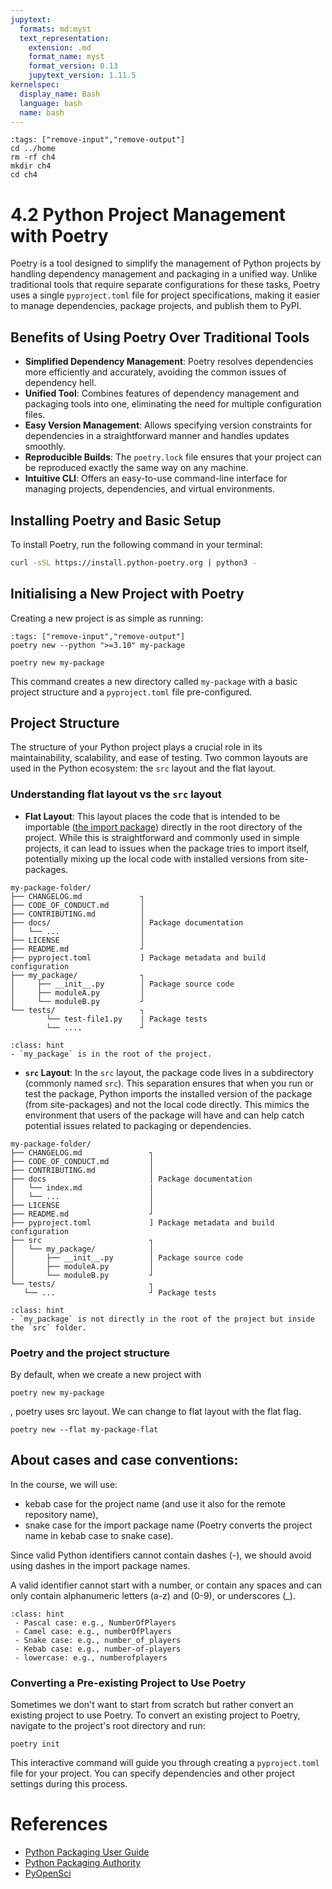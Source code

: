```yaml
---
jupytext:
  formats: md:myst
  text_representation:
    extension: .md
    format_name: myst
    format_version: 0.13
    jupytext_version: 1.11.5
kernelspec:
  display_name: Bash
  language: bash
  name: bash
---
```


```{code-cell} bash
:tags: ["remove-input","remove-output"]
cd ../home
rm -rf ch4
mkdir ch4
cd ch4
```

# 4.2 Python Project Management with Poetry
Poetry is a tool designed to simplify the management of Python projects by handling dependency management and packaging in a unified way. Unlike traditional tools that require separate configurations for these tasks, Poetry uses a single `pyproject.toml` file for project specifications, making it easier to manage dependencies, package projects, and publish them to PyPI.

## Benefits of Using Poetry Over Traditional Tools

- **Simplified Dependency Management**: Poetry resolves dependencies more efficiently and accurately, avoiding the common issues of dependency hell.
- **Unified Tool**: Combines features of dependency management and packaging tools into one, eliminating the need for multiple configuration files.
- **Easy Version Management**: Allows specifying version constraints for dependencies in a straightforward manner and handles updates smoothly.
- **Reproducible Builds**: The `poetry.lock` file ensures that your project can be reproduced exactly the same way on any machine.
- **Intuitive CLI**: Offers an easy-to-use command-line interface for managing projects, dependencies, and virtual environments.

## Installing Poetry and Basic Setup

To install Poetry, run the following command in your terminal:

```bash
curl -sSL https://install.python-poetry.org | python3 -
```

## Initialising a New Project with Poetry

Creating a new project is as simple as running:

```{code-cell} bash
:tags: ["remove-input","remove-output"]
poetry new --python ">=3.10" my-package
```

```{code-block} bash
poetry new my-package
```

This command creates a new directory called `my-package` with a basic project structure and a `pyproject.toml` file pre-configured.

## Project Structure

The structure of your Python project plays a crucial role in its maintainability, scalability, and ease of testing. Two common layouts are used in the Python ecosystem: the `src` layout and the flat layout.

### Understanding flat layout vs the `src` layout

- **Flat Layout**: This layout places the code that is intended to be importable ([the import package](https://packaging.python.org/en/latest/discussions/distribution-package-vs-import-package/#distribution-package-vs-import-package)) directly in the root directory of the project. While this is straightforward and commonly used in simple projects, it can lead to issues when the package tries to import itself, potentially mixing up the local code with installed versions from site-packages.

```{code-block} bash
my-package-folder/
├── CHANGELOG.md             ┐
├── CODE_OF_CONDUCT.md       │
├── CONTRIBUTING.md          │
├── docs/                    │ Package documentation
│   └── ...                  │
├── LICENSE                  │
├── README.md                ┘
├── pyproject.toml           ] Package metadata and build configuration
├── my_package/              ┐
│     ├── __init__.py        │ Package source code
│     ├── moduleA.py         │
│     └── moduleB.py         ┘
└── tests/                   ┐
        └── test-file1.py    | Package tests
        └── ....             ┘
```

```{admonition} What to notice
:class: hint 
- `my_package` is in the root of the project. 
```

- **`src` Layout**: In the `src` layout, the package code lives in a subdirectory (commonly named `src`). This separation ensures that when you run or test the package, Python imports the installed version of the package (from site-packages) and not the local code directly. This mimics the environment that users of the package will have and can help catch potential issues related to packaging or dependencies.

```{code-block} bash
my-package-folder/
├── CHANGELOG.md               ┐
├── CODE_OF_CONDUCT.md         │
├── CONTRIBUTING.md            │
├── docs                       │ Package documentation
│   └── index.md               |
│   └── ...                    │
├── LICENSE                    │
├── README.md                  ┘
├── pyproject.toml             ] Package metadata and build configuration
├── src                        ┐
│   └── my_package/            │
│       ├── __init__.py        │ Package source code
│       ├── moduleA.py         │
│       └── moduleB.py         ┘
└── tests/                     ┐
   └── ...                     ┘ Package tests
```

```{admonition} What to notice
:class: hint 
- `my_package` is not directly in the root of the project but inside the `src` folder. 
```

### Poetry and the project structure

By default, when we create a new project with

```{code-block} bash
poetry new my-package
```
, poetry uses src layout. We can change to flat layout with the flat flag.

```{code-block} bash
poetry new --flat my-package-flat
```

## About cases and case conventions:
In the course, we will use:
- kebab case for the project name (and use it also for the remote repository name),
- snake case for the import package name (Poetry converts the project name in kebab case to snake case).

Since valid Python identifiers cannot contain dashes (-), we should avoid using dashes in the import package names.

A valid identifier cannot start with a number, or contain any spaces and can only contain alphanumeric letters (a-z) and (0-9), or underscores (_). 

```{admonition} Some relevant cases
:class: hint 
 - Pascal case: e.g., NumberOfPlayers 
 - Camel case: e.g., numberOfPlayers
 - Snake case: e.g., number_of_players
 - Kebab case: e.g., number-of-players
 - lowercase: e.g., numberofplayers
```

### Converting a Pre-existing Project to Use Poetry

Sometimes we don't want to start from scratch but rather convert an existing project to use Poetry. To convert an existing project to Poetry, navigate to the project's root directory and run:

```{code-block} bash
poetry init
```

This interactive command will guide you through creating a `pyproject.toml` file for your project. You can specify dependencies and other project settings during this process.

# References
- [Python Packaging User Guide](https://packaging.python.org/en/latest/#)
- [Python Packaging Authority](https://www.pypa.io/en/latest/)
- [PyOpenSci](https://www.pyopensci.org/python-package-guide/package-structure-code/python-package-structure.html)